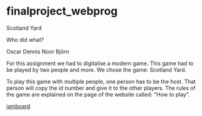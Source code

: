 # finalproject_webprog

Scotland Yard


Who did what?

Oscar
Dennis
Noor
Björn

For this assignment we had to digitalise a modern game. 
This game had to be played by two people and more. 
We chose the game: Scotland Yard. 

To play this game with multiple people, one person has to be the host.
That person will copy the id number and give it to the other players. 
The rules of the game are explained on the page of the website called: "How to play".

[jamboard](https://jamboard.google.com/d/18XGnU7UMGEoLgt4Z4ashobSDKwPqTfZuTl6qCHpKCDk/viewer)
